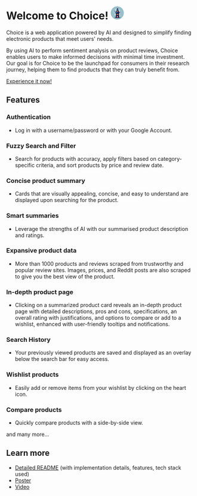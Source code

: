 # Welcome to Choice! <img src="public/wiz1.svg" width="35rem" height="35rem">

Choice is a web application powered by AI and designed to simplify finding electronic products that meet users' needs. 

By using AI to perform sentiment analysis on product reviews, Choice enables users to make informed decisions with minimal time investment. Our goal is for Choice to be the launchpad for consumers in their research journey, helping them to find products that they can truly benefit from. 

[Experience it now!](https://tower-of-god-frontend.vercel.app/)

## Features
### Authentication
- Log in with a username/password or with your Google Account.
### Fuzzy Search and Filter
- Search for products with accuracy, apply filters based on category-specific criteria, and sort products by price and review date.
### Concise product summary
- Cards that are visually appealing, concise, and easy to understand are displayed upon searching for the product.
### Smart summaries
- Leverage the strengths of AI with our summarised product description and ratings.
### Expansive product data
- More than 1000 products and reviews scraped from trustworthy and popular review sites. Images, prices, and Reddit posts are also scraped to give you the best view of the product.
### In-depth product page
- Clicking on a summarized product card reveals an in-depth product page with detailed descriptions, pros and cons, specifications, an overall rating with justifications, and options to compare or add to a wishlist, enhanced with user-friendly tooltips and notifications.
### Search History
- Your previously viewed products are saved and displayed as an overlay below the search bar for easy access.
### Wishlist products
- Easily add or remove items from your wishlist by clicking on the heart icon.
### Compare products
- Quickly compare products with a side-by-side view.


and many more...

## Learn more
- [Detailed README](https://docs.google.com/document/d/10kgy5mT9E-mv82hU6Y3i8lkGFw6Eg2-z/edit?usp=drive_link&ouid=102499220375296338215&rtpof=true&sd=true) (with implementation details, features, tech stack used)
- [Poster](https://drive.google.com/file/d/1CltWR_JojfN3krzuCdj5rOBSAREMlnjA/view?usp=drive_link) 
- [Video](https://drive.google.com/file/d/1-muAdtvyngJcPsvlRmjlxnhjVqNZc48N/view?usp=drive_link ) 
